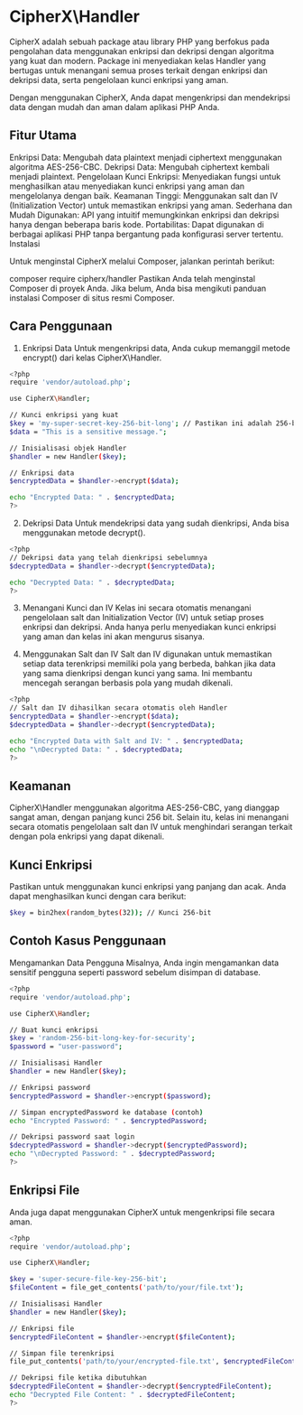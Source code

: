 # CipherX\Handler

CipherX adalah sebuah package atau library PHP yang berfokus pada pengolahan data menggunakan enkripsi dan dekripsi dengan algoritma yang kuat dan modern. Package ini menyediakan kelas Handler yang bertugas untuk menangani semua proses terkait dengan enkripsi dan dekripsi data, serta pengelolaan kunci enkripsi yang aman.

Dengan menggunakan CipherX, Anda dapat mengenkripsi dan mendekripsi data dengan mudah dan aman dalam aplikasi PHP Anda.

## Fitur Utama

Enkripsi Data: Mengubah data plaintext menjadi ciphertext menggunakan algoritma AES-256-CBC.
Dekripsi Data: Mengubah ciphertext kembali menjadi plaintext.
Pengelolaan Kunci Enkripsi: Menyediakan fungsi untuk menghasilkan atau menyediakan kunci enkripsi yang aman dan mengelolanya dengan baik.
Keamanan Tinggi: Menggunakan salt dan IV (Initialization Vector) untuk memastikan enkripsi yang aman.
Sederhana dan Mudah Digunakan: API yang intuitif memungkinkan enkripsi dan dekripsi hanya dengan beberapa baris kode.
Portabilitas: Dapat digunakan di berbagai aplikasi PHP tanpa bergantung pada konfigurasi server tertentu.
Instalasi

Untuk menginstal CipherX melalui Composer, jalankan perintah berikut:

composer require cipherx/handler
Pastikan Anda telah menginstal Composer di proyek Anda. Jika belum, Anda bisa mengikuti panduan instalasi Composer di situs resmi Composer.

## Cara Penggunaan

1. Enkripsi Data
Untuk mengenkripsi data, Anda cukup memanggil metode encrypt() dari kelas CipherX\Handler.
```bash
<?php
require 'vendor/autoload.php';

use CipherX\Handler;

// Kunci enkripsi yang kuat
$key = 'my-super-secret-key-256-bit-long'; // Pastikan ini adalah 256-bit key
$data = "This is a sensitive message.";

// Inisialisasi objek Handler
$handler = new Handler($key);

// Enkripsi data
$encryptedData = $handler->encrypt($data);

echo "Encrypted Data: " . $encryptedData;
?>
```
2. Dekripsi Data
Untuk mendekripsi data yang sudah dienkripsi, Anda bisa menggunakan metode decrypt().

```bash
<?php
// Dekripsi data yang telah dienkripsi sebelumnya
$decryptedData = $handler->decrypt($encryptedData);

echo "Decrypted Data: " . $decryptedData;
?>
```
3. Menangani Kunci dan IV
Kelas ini secara otomatis menangani pengelolaan salt dan Initialization Vector (IV) untuk setiap proses enkripsi dan dekripsi. Anda hanya perlu menyediakan kunci enkripsi yang aman dan kelas ini akan mengurus sisanya.

4. Menggunakan Salt dan IV
Salt dan IV digunakan untuk memastikan setiap data terenkripsi memiliki pola yang berbeda, bahkan jika data yang sama dienkripsi dengan kunci yang sama. Ini membantu mencegah serangan berbasis pola yang mudah dikenali.
```bash
<?php
// Salt dan IV dihasilkan secara otomatis oleh Handler
$encryptedData = $handler->encrypt($data);
$decryptedData = $handler->decrypt($encryptedData);

echo "Encrypted Data with Salt and IV: " . $encryptedData;
echo "\nDecrypted Data: " . $decryptedData;
?>
```

## Keamanan

CipherX\Handler menggunakan algoritma AES-256-CBC, yang dianggap sangat aman, dengan panjang kunci 256 bit. Selain itu, kelas ini menangani secara otomatis pengelolaan salt dan IV untuk menghindari serangan terkait dengan pola enkripsi yang dapat dikenali.

## Kunci Enkripsi
Pastikan untuk menggunakan kunci enkripsi yang panjang dan acak. Anda dapat menghasilkan kunci dengan cara berikut:

```bash
$key = bin2hex(random_bytes(32)); // Kunci 256-bit
```

## Contoh Kasus Penggunaan

Mengamankan Data Pengguna
Misalnya, Anda ingin mengamankan data sensitif pengguna seperti password sebelum disimpan di database.
```bash
<?php
require 'vendor/autoload.php';

use CipherX\Handler;

// Buat kunci enkripsi
$key = 'random-256-bit-long-key-for-security';
$password = "user-password";

// Inisialisasi Handler
$handler = new Handler($key);

// Enkripsi password
$encryptedPassword = $handler->encrypt($password);

// Simpan encryptedPassword ke database (contoh)
echo "Encrypted Password: " . $encryptedPassword;

// Dekripsi password saat login
$decryptedPassword = $handler->decrypt($encryptedPassword);
echo "\nDecrypted Password: " . $decryptedPassword;
?>
```

## Enkripsi File
Anda juga dapat menggunakan CipherX untuk mengenkripsi file secara aman.

```bash
<?php
require 'vendor/autoload.php';

use CipherX\Handler;

$key = 'super-secure-file-key-256-bit';
$fileContent = file_get_contents('path/to/your/file.txt');

// Inisialisasi Handler
$handler = new Handler($key);

// Enkripsi file
$encryptedFileContent = $handler->encrypt($fileContent);

// Simpan file terenkripsi
file_put_contents('path/to/your/encrypted-file.txt', $encryptedFileContent);

// Dekripsi file ketika dibutuhkan
$decryptedFileContent = $handler->decrypt($encryptedFileContent);
echo "Decrypted File Content: " . $decryptedFileContent;
?>
```